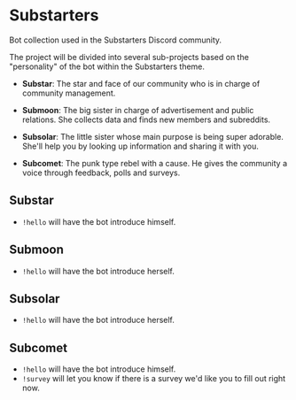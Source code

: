 # Substarters

Bot collection used in the Substarters Discord community.

The project will be divided into several sub-projects based on the "personality" of the bot within the Substarters theme.

* **Substar**:   The star and face of our community who is in charge of community management. 

* **Submoon**:   The big sister in charge of advertisement and public relations. She collects data and finds new members and subreddits.

* **Subsolar**:  The little sister whose main purpose is being super adorable. She'll help you by looking up information and sharing it with you.

* **Subcomet**:  The punk type rebel with a cause. He gives the community a voice through feedback, polls and surveys.

## Substar

- `!hello` will have the bot introduce himself.

## Submoon

- `!hello` will have the bot introduce herself.

## Subsolar

- `!hello` will have the bot introduce herself.

## Subcomet

- `!hello` will have the bot introduce himself.
- `!survey` will let you know if there is a survey we'd like you to fill out right now.
